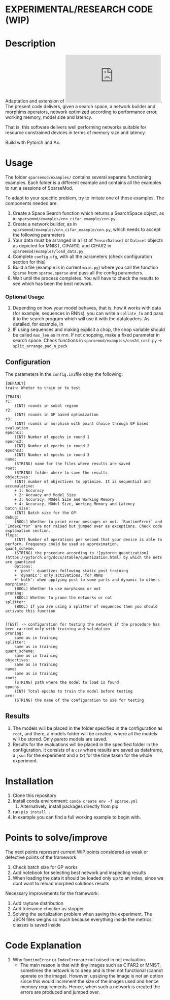 # EXPERIMENTAL/RESEARCH CODE (WIP)

# Description

Adaptation and extension of ![SpArSe](https://www.cs.princeton.edu/~rpa/pubs/fedorov2019sparse.pdf). The present code delivers, given a search space, a network builder and morphims operators, network optimized according to performance error, working memory, model size and latency.

That is, this software delivers well performing networks suitable for resource constrained devices in terms of memory size and latency.

Build with Pytorch and Ax.


# Usage

The folder `sparsemod/examples/` contains several separate functioning examples. Each folder is a different example and contains all the examples to run a sessions of SparseMod.

To adapt to your specific problem, try to imitate one of those examples. The components needed are:
1. Create a Space Search function which returns a SearchSpace object, as in `sparsemod/examples/cnn_cifar_example/cnn.py`.
2. Create a network builder, as in `sparsemod/examples/cnn_cifar_example/cnn.py`, which needs to accept the following parameters
3. Your data must be arranged in a list of `TensorDataset` or `Dataset` objects as depicted for MNIST, CIFAR10, and CIFAR2 in `sparsemod/examples/load_data.py`.
4. Complete `config.cfg`, with all the parameters (check configuration section for this)
5. Build a file (example is in current `main.py`) where you call the function `Sparse` from `sparse.sparse` and pass all the config parameters.
6. Wait until the process completes. You will have to check the results to see which has been the best network.

### Optional Usage

1. Depending on how your model behaves, that is, how it works with data (for example, sequences in RNNs), you can write a `collate_fn` and pass it to the search program which will use it with the dataloaders. As detailed, for example, in 
2. IF using sequences and making explicit a chop, the chop variable should be called `max_len` as in rnn. If not chopping, make a fixed parameter in search space. Check functions in `sparsemod/examples/cnn2d_cost.py` -> `split_arrange_pad_n_pack`


## Configuration

The parameters in the `config.ini`file obey the following:
```
[DEFAULT]
train: Wheter to train or to test

[TRAIN]
r1:
    (INT) rounds in sobol regime
r2:
    (INT) rounds in GP based optimization
r3: 
    (INT) rounds in morphism with point choice through GP based evaluation
epochs1:
    (INT) Number of epochs in round 1
epochs2:
    (INT) Number of epochs in round 2
epochs3:
    (INT) Number of epochs in round 3
name:
    (STRING) name for the files where results are saved
root:
    (STRING) folder where to save the results
objectives:
    (INT) number of objectives to optimize. It is sequential and accumulative:
    + 1: Accuracy
    + 2: Accuacy and Model Size
    + 3: Accuracy, MOdel Size and Working Memory
    + 4: Accuracy, MOdel Size, Working Memory and Latency
batch_size:
    (INT) Batch size for the GP. 
debug:
    (BOOL) Whether to print error messages or not. `RuntimeError` and `IndexError` are not raised but jumped over as exceptions. Check code explanation section.
flops:
    (INT) Number of operations per second that your device is able to perform. Frequency could be used as approximation.
quant_scheme:
    (STRING) the procedure according to ![pytorch quantization](https://pytorch.org/docs/stable/quantization.html) by which the nets are quantized
    Options:
    + 'post': quantizes following static post training 
    + 'dynamic': only activations, for RNNs
    +' both': when applying post to some parts and dynamic to others
morphisms:
    (BOOL) Whether to use morphisms or not
pruning:
    (BOOL) Whether to prune the networks or not
splitter:
    (BOOL) If you are using a splitter of sequences then you should activate this function


[TEST] -> configuration for testing the network if the procedure has been carried only with training and validation
pruning: 
    same as in training
splitter:
    same as in training
quant_scheme:
    same as in training
objectives:
    same as in training
name:
    same as in training
root:
    (STRING) path where the model to load is found
epochs:
    (INT) Total epochs to train the model before testing
arm:
    (STRING) the name of the configuration to use for testing
```

## Results

1. The models will be placed in the folder specified in the configuration as `root`, and there, a models folder will be created, where all the models will be stored. Only pareto models are saved.
2. Results for the evaluations will be placed in the specified folder in the configuration. It consists of a `csv` where results are saved as dataframe, a `json` for the experiment and a txt for the time taken for the whole experiment.


# Installation

1. Clone this repository
2. Install conda environment: `conda create env -f sparse.yml`
    1. Alternatively, install packages directly from pip
3. run `pip install .` 
4. In example you can find a full working example to begin with.

# Points to solve/improve

The next points represent current WIP points considered as weak or defective points of the framework. 

1. Check batch size for GP works
2. Add notebook for selecting best network and inspecting results
3. When loading the data it should be loaded only up to an index, since we dont want to reload morphed solutions results


Necessary improvements for the framework:


1. Add raytune distribution
2. Add tolerance checker as stopper
3. Solving the serialization problem when saving the experiment. The JSON files weighs so much because everything inside the metrics classes is saved inside

# Code Explanation

1. Why `RuntimeError` or `IndexError`are not raised in net evaluation.
    - The main reason is that with tiny images such as CIFAR2 or MNIST, sometimes the netowrk is to deep and is then not functional (cannot operate on the image). However, upsizing the image is not an option since this would increment the size of the images used and hence memory requirements. Hence, when such a network is created the errors are produced and jumped over.